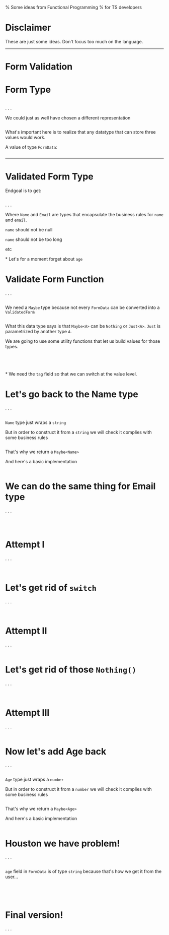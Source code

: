 % Some ideas from Functional Programming
% for TS developers

# Disclaimer

These are just some ideas. Don't focus too much on the language.

---

# Form Validation 


# Form Type

```{.typescript include=applicative.ts snippet=FormData}
```

. . .

We could just as well have chosen a different representation

```{.typescript include=applicative.ts snippet=FormDataAlternativeRepresentation}
```

What's important here is to realize that any datatype that can store three
values would work.

A value of type `FormData`:

```{.typescript include=applicative.ts snippet=formData}
```

---

# Validated Form Type

Endgoal is to get: 


```{.typescript include=applicative.ts snippet=ValidatedForm}
```

. . .

Where `Name` and `Email` are types that encapsulate the business rules for
`name` and `email`.

`name` should not be null

`name` should not be too long

etc

\* Let's for a moment forget about `age`

# Validate Form Function

. . .

```{.typescript include=applicative.ts snippet=ValidateForm}
```

We need a `Maybe` type because not every `FormData` can be converted into a
`ValidatedForm`

```{.typescript include=applicative.ts snippet=Maybe}
```

What this data type says is that `Maybe<A>` can be `Nothing` or `Just<A>`.
`Just` is parametrized by another type `A`. 

We are going to use some utility functions that let us build values for those
types.

```{.typescript include=applicative.ts snippet=Just}
```
```{.typescript include=applicative.ts snippet=JustConstructor}
```
```{.typescript include=applicative.ts snippet=Nothing}
```
```{.typescript include=applicative.ts snippet=NothingConstructor}
```

\* We need the `tag` field so that we can switch at the value level.

# Let's go back to the Name type

. . . 

```{.typescript include=applicative.ts snippet=Name}
```

`Name` type just wraps a `string`

But in order to construct it from a `string` we will check it complies with some
business rules

```{.typescript include=applicative.ts snippet=NameConstructor}
```

That's why we return a `Maybe<Name>`

And here's a basic implementation

```{.typescript include=applicative.ts snippet=name}
```

# We can do the same thing for Email type

. . . 

```{.typescript include=applicative.ts snippet=Email}
```

```{.typescript include=applicative.ts snippet=EmailConstructor}
```

```{.typescript include=applicative.ts snippet=email}
```

# Attempt I

. . . 

```{.typescript include=applicative.ts snippet=ValidateForm}
```

```{.typescript include=applicative.ts snippet=validateForm}
```


# Let's get rid of `switch`

. . . 

```{.typescript include=applicative.ts snippet=MatchMaybe}
```

```{.typescript include=applicative.ts snippet=matchMaybe}
```

# Attempt II

. . .

```{.typescript include=applicative.ts snippet=validateForm2}
```

# Let's get rid of those `Nothing()`

. . . 

```{.typescript include=applicative.ts snippet=BindMaybe}
```

```{.typescript include=applicative.ts snippet=bindMaybe}
```

# Attempt III 

. . . 

```{.typescript include=applicative.ts snippet=validateForm3}
```

# Now let's add Age back

. . . 

```{.typescript include=applicative.ts snippet=Age}
```

`Age` type just wraps a `number`

But in order to construct it from a `number` we will check it complies with some
business rules

```{.typescript include=applicative.ts snippet=AgeConstructor}
```

That's why we return a `Maybe<Age>`

And here's a basic implementation

```{.typescript include=applicative.ts snippet=age}
```

# Houston we have problem!

. . .

```{.typescript include=applicative.ts snippet=FormData}
```

`age` field in `FormData` is of type `string` because that's how we get it from
the user...

```{.typescript include=applicative.ts snippet=Integer}
```

```{.typescript include=applicative.ts snippet=integer}
```

```{.typescript include=applicative.ts snippet=AgeFromString}
```

```{.typescript include=applicative.ts snippet=ageFromString}
```

# Final version!

. . .

```{.typescript include=applicative.ts snippet=FullValidatedForm}
```

```{.typescript include=applicative.ts snippet=fullValidatedForm}
```

